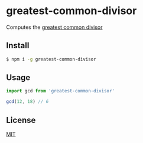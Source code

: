 greatest-common-divisor
=======================

Computes the [greatest common divisor](https://en.wikipedia.org/wiki/Greatest_common_divisor)

## Install

```sh
$ npm i -g greatest-common-divisor
```

## Usage

```js
import gcd from 'greatest-common-divisor'

gcd(12, 18) // 6

```

## License

[MIT](LICENSE)
